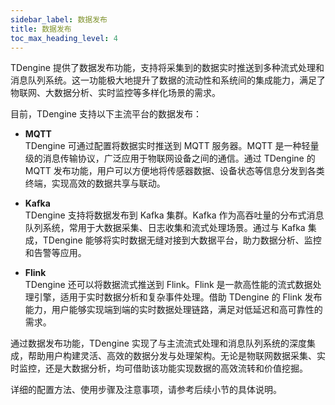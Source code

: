 ```yaml
---
sidebar_label: 数据发布
title: 数据发布
toc_max_heading_level: 4
---
```


TDengine 提供了数据发布功能，支持将采集到的数据实时推送到多种流式处理和消息队列系统。这一功能极大地提升了数据的流动性和系统间的集成能力，满足了物联网、大数据分析、实时监控等多样化场景的需求。

目前，TDengine 支持以下主流平台的数据发布：

- **MQTT**  
   TDengine 可通过配置将数据实时推送到 MQTT 服务器。MQTT 是一种轻量级的消息传输协议，广泛应用于物联网设备之间的通信。通过 TDengine 的 MQTT 发布功能，用户可以方便地将传感器数据、设备状态等信息分发到各类终端，实现高效的数据共享与联动。

- **Kafka**  
   TDengine 支持将数据发布到 Kafka 集群。Kafka 作为高吞吐量的分布式消息队列系统，常用于大数据采集、日志收集和流式处理场景。通过与 Kafka 集成，TDengine 能够将实时数据无缝对接到大数据平台，助力数据分析、监控和告警等应用。

- **Flink**  
   TDengine 还可以将数据流式推送到 Flink。Flink 是一款高性能的流式数据处理引擎，适用于实时数据分析和复杂事件处理。借助 TDengine 的 Flink 发布能力，用户能够实现端到端的实时数据处理链路，满足对低延迟和高可靠性的需求。

通过数据发布功能，TDengine 实现了与主流流式处理和消息队列系统的深度集成，帮助用户构建灵活、高效的数据分发与处理架构。无论是物联网数据采集、实时监控，还是大数据分析，均可借助该功能实现数据的高效流转和价值挖掘。

详细的配置方法、使用步骤及注意事项，请参考后续小节的具体说明。
